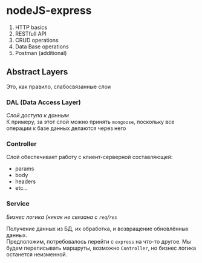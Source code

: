 # nodeJS-express

1. HTTP basics 
2. RESTfull API
3. CRUD operations
4. Data Base operations
5. Postman (additional)

## Abstract Layers
Это, как правило, слабосвязанные слои

### DAL (Data Access Layer)
_Слой доступа к данным_  
К примеру, за этот слой можно принять `mongoose`, поскольку все операции к базе данных делаются через него

### Controller
Слой обеспечивает работу с клиент-серверной составляющей:  
- params
- body
- headers
- etc...

### Service
_Бизнес логика (никак не связана с `req`/`res`_

Получение данных из БД, их обработка, и возвращение обновлённых данных.  
Предположим, потребовалось перейти с `express` на что-то другое. Мы будем переписывать маршруты, возможно 
`Controller`, но бизнес логика останется неизменной.


